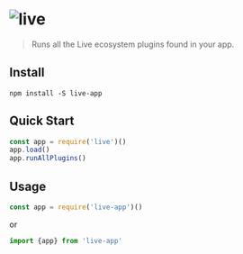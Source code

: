 # ![live](https://cloud.githubusercontent.com/assets/281413/15651670/7588b2f4-26c4-11e6-8f4d-a291560f99de.jpg)

> Runs all the Live ecosystem plugins found in your app.

## Install

```
npm install -S live-app
```

## Quick Start

```js
const app = require('live')()
app.load()
app.runAllPlugins()
```

## Usage

```js
const app = require('live-app')()
```

or

```js
import {app} from 'live-app'
```
